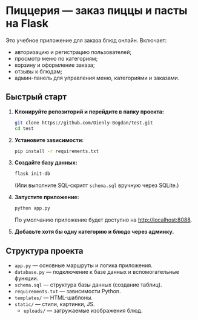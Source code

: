 # Пиццерия — заказ пиццы и пасты на Flask

Это учебное приложение для заказа блюд онлайн. Включает:
- авторизацию и регистрацию пользователей;
- просмотр меню по категориям;
- корзину и оформление заказа;
- отзывы к блюдам;
- админ-панель для управления меню, категориями и заказами.

## Быстрый старт

1. **Клонируйте репозиторий и перейдите в папку проекта:**
   ```sh
   git clone https://github.com/Dienly-Bogdan/test.git
   cd test
   ```

2. **Установите зависимости:**
   ```sh
   pip install -r requirements.txt
   ```

3. **Создайте базу данных:**
   ```sh
   flask init-db
   ```
   (Или выполните SQL-скрипт `schema.sql` вручную через SQLite.)

4. **Запустите приложение:**
   ```sh
   python app.py
   ```
   По умолчанию приложение будет доступно на [http://localhost:8088](http://localhost:8088).

5. **Добавьте хотя бы одну категорию и блюдо через админку.**

## Структура проекта

- `app.py` — основные маршруты и логика приложения.
- `database.py` — подключение к базе данных и вспомогательные функции.
- `schema.sql` — структура базы данных (создание таблиц).
- `requirements.txt` — зависимости Python.
- `templates/` — HTML-шаблоны.
- `static/` — стили, картинки, JS.
    - `uploads/` — загружаемые изображения блюд.

